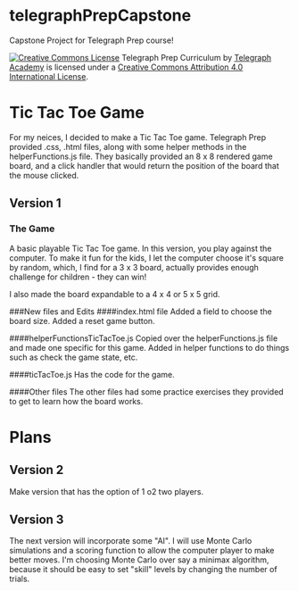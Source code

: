 # telegraphPrepCapstone
Capstone Project for Telegraph Prep course!


[<img alt="Creative Commons License" style="border-width:0" src="https://i.creativecommons.org/l/by/4.0/88x31.png" />](http://creativecommons.org/licenses/by/4.0/)<span xmlns:dct="http://purl.org/dc/terms/" property="dct:title">
Telegraph Prep Curriculum by [Telegraph Academy](http://www.telegraphacademy.com/prep/) is licensed under a [Creative Commons Attribution 4.0 International License](http://creativecommons.org/licenses/by/4.0/).

# Tic Tac Toe Game

For my neices, I decided to make a Tic Tac Toe game.
Telegraph Prep provided .css, .html files, along with some helper methods in the helperFunctions.js file.
They basically provided an 8 x 8 rendered game board, and a click handler that would return the position of the board that the mouse clicked.

## Version 1
### The Game
A basic playable Tic Tac Toe game. 
In this version, you play against the computer. 
To make it fun for the kids, I let the computer choose it's square by random, which, I find for a 3 x 3 board, actually provides enough challenge for children - they can win!

I also made the board expandable to a 4 x 4 or 5 x 5 grid. 

###New files and Edits
####index.html file 
Added a field to choose the board size.
Added a reset game button.

####helperFunctionsTicTacToe.js	
Copied over the helperFunctions.js file and made one specific for this game.
Added in helper functions to do things such as check the game state, etc.

####ticTacToe.js
Has the code for the game.

####Other files
The other files had some practice exercises they provided to get to learn how the board works.

# Plans

## Version 2
Make version that has the option of 1 o2 two players.

## Version 3
The next version will incorporate some "AI". I will use Monte Carlo simulations and a scoring function to allow the computer player to make better moves. I'm choosing Monte Carlo over say a minimax algorithm, because it should be easy to set "skill" levels by changing the number of trials.





